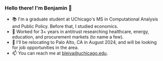 ### Hello there! I'm Benjamin 👋

* :books: I'm a graduate student at UChicago's MS in Computational Analysis and Public Policy. Before that, I studied economics.
* :briefcase: Worked for 3+ years in antitrust researching healthcare, energy, education, and procurement markets (to name a few).
* :house_with_garden: I'll be relocating to Palo Alto, CA in August 2024, and will be looking for job opportunities in the area.
* :mailbox: You can reach me at bleiva@uchicago.edu.

<!--
**benjaleivas/benjaleivas** is a ✨ _special_ ✨ repository because its `README.md` (this file) appears on your GitHub profile.

Here are some ideas to get you started:

- 🔭 I’m currently working on ...
- 🌱 I’m currently learning ...
- 👯 I’m looking to collaborate on ...
- 🤔 I’m looking for help with ...
- 💬 Ask me about ...
- 📫 How to reach me: ...
- 😄 Pronouns: ...
- ⚡ Fun fact: ...
-->
